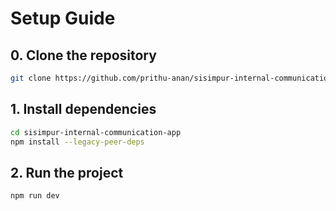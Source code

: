 # Setup Guide

## 0. Clone the repository

```bash
git clone https://github.com/prithu-anan/sisimpur-internal-communication-app
```

## 1. Install dependencies

```bash
cd sisimpur-internal-communication-app
npm install --legacy-peer-deps
```

## 2. Run the project

```bash
npm run dev
```
